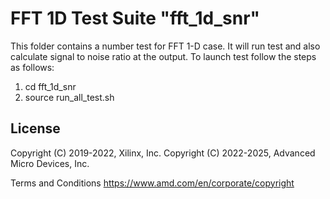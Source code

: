 # FFT 1D Test Suite "fft_1d_snr"
This folder contains a number test for FFT 1-D case. It will run test and also calculate signal to noise ratio at the output. To launch test follow the steps as follows:

1. cd fft_1d_snr
2. source run_all_test.sh

## License

 Copyright (C) 2019-2022, Xilinx, Inc.
 Copyright (C) 2022-2025, Advanced Micro Devices, Inc.

Terms and Conditions <https://www.amd.com/en/corporate/copyright>
